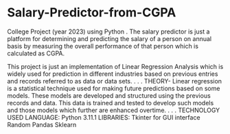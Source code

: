 # Salary-Predictor-from-CGPA
College Project (year 2023) using Python
.
The salary predictor is just a platform for determining and predicting the salary of a person on annual basis by measuring the overall performance of that person which is calculated as CGPA. 

This project is just an implementation of Linear Regression       Analysis which is widely used for prediction in different industries based on previous entries and records referred to as data or data sets.
.
.
.
THEORY-
Linear regression is a statistical technique used for making future predictions based on some models. These models are developed and structured using the previous records and data. This data is trained and tested to develop such models and those models which further are enhanced overtime.
.
.
.
TECHNOLOGY USED
LANGUAGE: Python 3.11.1
LIBRARIES: Tkinter for GUI interface
          Random
          Pandas
          Sklearn


